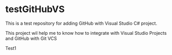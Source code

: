 # testGitHubVS
This is a test repository for adding GitHub with Visual Studio C# project.

<p>This project wil help me to know how to integrate with Visual Studio Projects and GitHub with Git VCS
</p>

Test1
